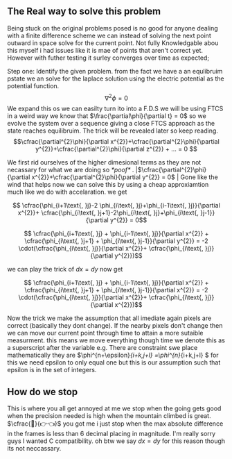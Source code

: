 ## The Real way to solve this problem

Being stuck on the original problems posed is no good for anyone dealing with a finite difference scheme we can instead of solving the next point outward in space solve for the current point.
Not fully Knowledgable abou this myself i had issues like it is mae of points that aren't correct yet. However with futher testing it surley converges over time as expected;

Step one:
    Identify the given problem. 
    from the fact we have a an equlibruim pstate we an solve for the laplace solution using the electric potential as  the potential function.
$$ \nabla^{2}\phi = 0$$
We expand this os we can easilty turn ito into a F.D.S we will be using FTCS in a weird way
we know that $\frac{\partial\phi}{\partial t} = 0$ so we evolve the system over a sequence giving a close FTCS approach as the state reaches equilibruim. The trick will be revealed later so keep reading.
$$\cfrac{\partial^{2}\phi}{\partial x^{2}}+\cfrac{\partial^{2}\phi}{\partial y^{2}}+\cfrac{\partial^{2}\phi}{\partial z^{2}} + ... = 0 $$

We first rid ourselves of the higher dimesional terms as they are not necassary for what we are doing so *\*poof\** . |$\cfrac{\partial^{2}\phi}{\partial x^{2}}+\cfrac{\partial^{2}\phi}{\partial y^{2}} = 0$ | Gone like the wind that helps now we can solve this by using a cheap approxiamtion much like we do with accelaration. we get 

$$ \cfrac{\phi_{i+1\text{, }j}-2 \phi_{i\text{, }j}+\phi_{i-1\text{, }j}}{\partial x^{2}}+ \cfrac{\phi_{i\text{, }j+1}-2\phi_{i\text{, }j}+\phi_{i\text{, }j-1}}{\partial y^{2}} = 0$$

$$ \cfrac{\phi_{i+1\text{, }j} + \phi_{i-1\text{, }j}}{\partial x^{2}} + \cfrac{\phi_{i\text{, }j+1} + \phi_{i\text{, }j-1}}{\partial y^{2}} = -2 \cdot(\cfrac{\phi_{i\text{, }j}}{\partial x^{2}}+ \cfrac{\phi_{i\text{, }j}}{\partial y^{2}})$$

we can play the trick of $dx=dy$ now get

$$ \cfrac{\phi_{i+1\text{, }j} + \phi_{i-1\text{, }j}}{\partial x^{2}} + \cfrac{\phi_{i\text{, }j+1} + \phi_{i\text{, }j-1}}{\partial x^{2}} = -2 \cdot(\cfrac{\phi_{i\text{, }j}}{\partial x^{2}}+ \cfrac{\phi_{i\text{, }j}}{\partial x^{2}})$$

Now the trick we make the assumption that all imediate again pixels are correct (basically they dont change). If the nearby pixels don't change then we can move our current point through time to attain a more sutaible measurment. this means we move everything though time we denote this as a superscript after the variable e.g. There are constraint swe place mathematically they are $\phi^{n+\epsilon}_{i+k,j+l} =\phi^{n}_{i+k,j+l} $ for this we need epsilon to only equal one but this is  our assumption such that epsilon is in the set of integers. 

## How do we stop

This is where you all get annoyed at me we stop when the going gets good when the precision needed is high when the mountain climbed is great. $\cfrac{🥺}{👉👈}$ you got me i just stop when the max absolute difference in the frames is less than 6 decimal placing in magnitude. I'm really sorry guys I wanted C compatibility. oh btw we say $dx=dy$ for this reason though its not neccassary.
